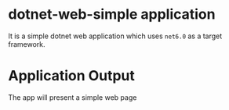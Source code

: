 # dotnet-web-simple application

It is a simple dotnet web application which uses `net6.0` as a target framework.

 
# Application Output

The app will present a simple web page 
